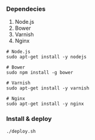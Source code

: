 ### Dependecies
1. Node.js
2. Bower
3. Varnish
4. Nginx

```
# Node.js
sudo apt-get install -y nodejs

# Bower
sudo npm install -g bower

# Varnish
sudo apt-get install -y varnish

# Nginx
sudo apt-get install -y nginx
```

### Install & deploy
```
./deploy.sh
```
